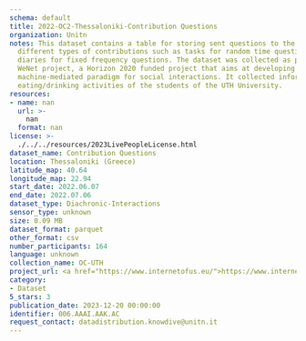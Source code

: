 ```yaml
---
schema: default
title: 2022-OC2-Thessaloniki-Contribution Questions
organization: Unitn
notes: This dataset contains a table for storing sent questions to the user to the
  different types of contributions such as tasks for random time questions and time
  diaries for fixed frequency questions. The dataset was collected as part of the
  WeNet project, a Horizon 2020 funded project that aims at developing a diversity-aware,
  machine-mediated paradigm for social interactions. It collected information on the
  eating/drinking activities of the students of the UTH University.
resources:
- name: nan
  url: >-
    nan
  format: nan
license: >-
  ./../../resources/2023LivePeopleLicense.html
dataset_name: Contribution Questions
location: Thessaloniki (Greece)
latitude_map: 40.64
longitude_map: 22.94
start_date: 2022.06.07
end_date: 2022.07.06
dataset_type: Diachronic-Interactions
sensor_type: unknown
size: 0.09 MB
dataset_format: parquet
other_format: csv
number_participants: 164
language: unknown
collection_name: OC-UTH
project_url: <a href="https://www.internetofus.eu/">https://www.internetofus.eu/</a>
category:
- Dataset
5_stars: 3
publication_date: 2023-12-20 00:00:00
identifier: 006.AAAI.AAK.AC
request_contact: datadistribution.knowdive@unitn.it
---
```


